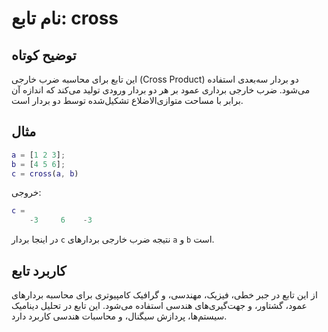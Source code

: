 
# نام تابع: cross

## توضیح کوتاه
این تابع برای محاسبه ضرب خارجی (Cross Product) دو بردار سه‌بعدی استفاده می‌شود. ضرب خارجی برداری عمود بر هر دو بردار ورودی تولید می‌کند که اندازه آن برابر با مساحت متوازی‌الاضلاع تشکیل‌شده توسط دو بردار است.

## مثال
```matlab
a = [1 2 3];
b = [4 5 6];
c = cross(a, b)
```

خروجی:
```matlab
c =
    -3     6    -3
```

در اینجا بردار `c` نتیجه ضرب خارجی بردارهای `a` و `b` است.

## کاربرد تابع
از این تابع در جبر خطی، فیزیک، مهندسی، و گرافیک کامپیوتری برای محاسبه بردارهای عمود، گشتاور، و جهت‌گیری‌های هندسی استفاده می‌شود. این تابع در تحلیل دینامیک سیستم‌ها، پردازش سیگنال، و محاسبات هندسی کاربرد دارد.
